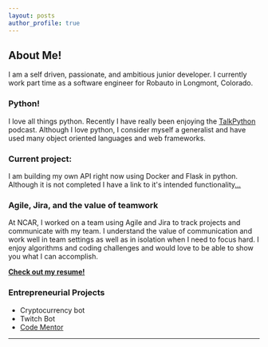 ```yaml
---
layout: posts
author_profile: true
---
```



## About Me!  
I am a self driven, passionate, and ambitious junior developer. I currently work part time as a software engineer for Robauto in Longmont, Colorado. 

### Python!  
I love all things python. Recently I have really been enjoying the [TalkPython](talkpython.fm) podcast. Although I love python, I consider myself a generalist and have used many object oriented languages and web frameworks. 

### Current project:
I am building my own API right now using Docker and Flask in python. Although it is not completed I have a link to it's intended functionality[...](/projects/SonnetAPI)

### Agile, Jira, and the value of teamwork  
At NCAR, I worked on a team using Agile and Jira to track projects and communicate with my team. I understand the value of communication and work well in team settings as well as in isolation when I need to focus hard. I enjoy algorithms and coding challenges and would love to be able to show you what I can accomplish. 

[**Check out my resume!**](/resume/)

### Entrepreneurial Projects
- Cryptocurrency bot
- Twitch Bot
- [Code Mentor](https://www.codementor.io/nicktrierweiler)



___
